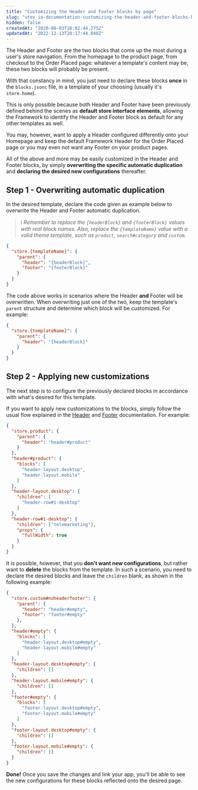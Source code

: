 ```yaml
---
title: "Customizing the Header and Footer blocks by page"
slug: "vtex-io-documentation-customizing-the-header-and-footer-blocks-by-page"
hidden: false
createdAt: "2020-06-03T16:02:44.275Z"
updatedAt: "2022-12-13T20:17:44.048Z"
---
```

The Header and Footer are the two blocks that come up the most during a user's store navigation. From the homepage to the product page, from checkout to the Order Placed page: whatever a template's content may be, these two blocks will probably be present.

With that constancy in mind, you just need to declare these blocks **once** in the `blocks.jsonc` file, in a template of your choosing (usually it's `store.home`).

This is only possible because both Header and Footer have been previously defined behind the scenes as **default store interface elements**, allowing the Framework to identify the Header and Footer block as default for any other templates as well.

You may, however, want to apply a Header configured differently onto your Homepage and keep the default Framework Header for the Order Placed page or you may even not want any Footer on your product pages.

All of the above and more may be easily customized in the Header and Footer blocks, by simply **overwriting the specific automatic duplication** and **declaring the desired new configurations** thereafter.

## Step 1 - Overwriting automatic duplication

In the desired template, declare the code given as example below to overwrite the Header and Footer automatic duplication.  

> ℹ *Remember to replace the `{headerBlock}` and `{footerBlock}` values with real block names. Also, replace the `{templateName}` value with a valid theme template, such as `product`, `search#category` and `custom`.*

```json
{
  "store.{templateName}": {
    "parent": { 
      "header": "{headerBlock}", 
      "footer": "{footerBlock}"
    }
  }
}
```

The code above works in scenarios where the Header **and** Footer will be overwritten. When overwriting just one of the two, keep the template's `parent` structure and determine which block will be customized. For example:

```json
{
  "store.{templateName}": {
    "parent": { 
      "header": "{headerBlock}"
    }
  }
}
```

## Step 2 - Applying new customizations

The next step is to configure the previously declared blocks in accordance with what's desired for this template.

If you want to apply new customizations to the blocks, simply follow the usual flow explained in the [Header](https://developers.vtex.com/vtex-developer-docs/docs/vtex-store-header/) and [Footer](https://developers.vtex.com/vtex-developer-docs/docs/vtex-store-footer/) documentation. For example:  

```json
{
  "store.product": {
    "parent": { 
      "header": "header#product"
    }
  },
  "header#product": {
    "blocks": [
      "header-layout.desktop",
      "header-layout.mobile"
    ]
  },
  "header-layout.desktop": {
    "children": [
      "header-row#1-desktop"
    ]
  },
  "header-row#1-desktop": {
    "children": ["telemarketing"],
    "props": {
      "fullWidth": true
    }
  }
}
```

It is possible, however, that you **don't want new configurations**, but rather want to **delete** the blocks from the template. In such a scenario, you need to declare the desired blocks and leave the `children` blank, as shown in the following example:

```json
{
  "store.custom#noheaderfooter": {
    "parent": {
      "header": "header#empty",
      "footer": "footer#empty"
    },
  },
  "header#empty": {
    "blocks": [
      "header-layout.desktop#empty",
      "header-layout.mobile#empty"
    ]
  },
  "header-layout.desktop#empty": {
    "children": []
  },
  "header-layout.mobile#empty": {
    "children": []
  },
  "footer#empty": {
    "blocks": [
      "footer-layout.desktop#empty",
      "footer-layout.mobile#empty"
    ]
  },
  "footer-layout.desktop#empty": {
    "children": []
  },
  "footer-layout.mobile#empty": {
    "children": []
  }
}
```

**Done!** Once you save the changes and link your app, you'll be able to see the new configurations for these blocks reflected onto the desired page.
